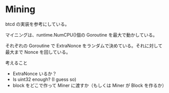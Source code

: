 # Mining

btcd の実装を参考にしている。

マイニングは、runtime.NumCPU()個の Goroutine を最大で動かしている。

それぞれの Goroutine で ExtraNonce をランダムで決めている。それに対して最大まで Nonce を回している。

考えること

- ExtraNonce いるか？
- Is uint32 enough? (I guess so)
- block をどこで作って Miner に渡すか（もしくは Miner が Block を作るか）
